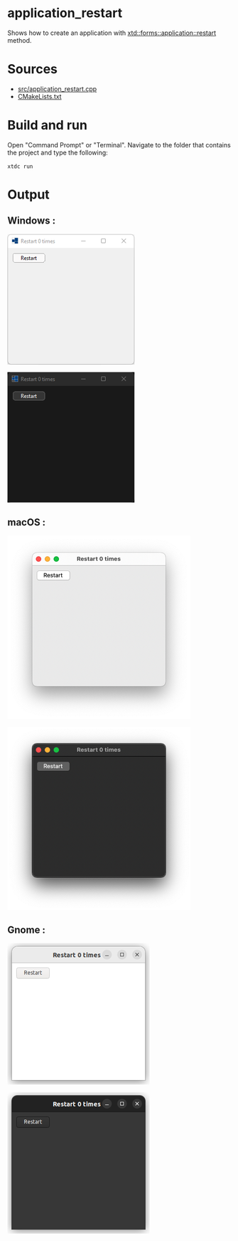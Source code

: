 # application_restart

Shows how to create an application with  [xtd::forms::application::restart](../../../../src/xtd.forms/include/xtd/forms/application.h) method.

# Sources

* [src/application_restart.cpp](src/application_restart.cpp)
* [CMakeLists.txt](CMakeLists.txt)

# Build and run

Open "Command Prompt" or "Terminal". Navigate to the folder that contains the project and type the following:

```shell
xtdc run
```

# Output

## Windows :

![Screenshot](../../../../docs/pictures/examples/application_restart_w.png)

![Screenshot](../../../../docs/pictures/examples/application_restart_wd.png)

## macOS :

![Screenshot](../../../../docs/pictures/examples/application_restart_m.png)

![Screenshot](../../../../docs/pictures/examples/application_restart_md.png)

## Gnome :

![Screenshot](../../../../docs/pictures/examples/application_restart_g.png)

![Screenshot](../../../../docs/pictures/examples/application_restart_gd.png)
